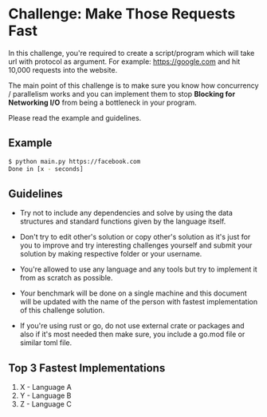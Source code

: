# Challenge: Make Those Requests Fast

In this challenge, you're required to create a script/program which will take url with protocol as argument. For example: https://google.com and hit 10,000 requests into the website. 

The main point of this challenge is to make sure you know how concurrency / parallelism works and you can implement them to stop **Blocking for Networking I/O** from being a bottleneck in your program.

Please read the example and guidelines.

## Example

```bash
$ python main.py https://facebook.com
Done in [x - seconds]
```


## Guidelines

- Try not to include any dependencies and solve by using the data structures and standard functions given by the language itself.

- Don't try to edit other's solution or copy other's solution as it's just for you to improve and try interesting challenges yourself and submit your solution by making respective folder or your username.

- You're allowed to use any language and any tools but try to implement it from as scratch as possible.

- Your benchmark will be done on a single machine and this document will be updated with the name of the person with fastest implementation of this challenge solution.

- If you're using rust or go, do not use external crate or packages and also if it's most needed then make sure, you include a go.mod file or similar toml file.


## Top 3 Fastest Implementations

1. X - Language A
2. Y - Language B
3. Z - Language C
